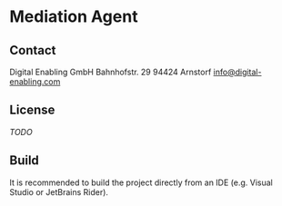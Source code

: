 # Mediation Agent

## Contact
Digital Enabling GmbH
Bahnhofstr. 29
94424 Arnstorf
info@digital-enabling.com

## License

_TODO_

## Build
It is recommended to build the project directly from an IDE (e.g. Visual Studio or JetBrains Rider).